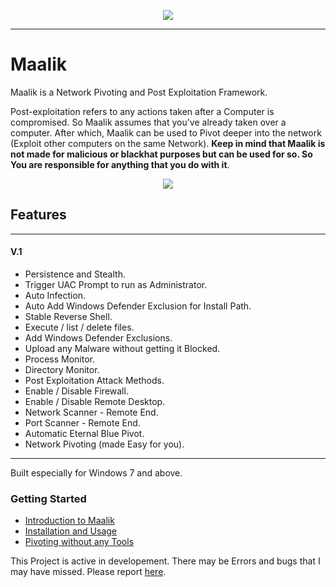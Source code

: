 <html>
  <p align="center">
  <img src="https://github.com/quantumcored/maalik/raw/master/maalik.png">
  </p>
</html>

---

# Maalik
Maalik is a Network Pivoting and Post Exploitation Framework.

Post-exploitation refers to any actions taken after a Computer is compromised.
So Maalik assumes that you've already taken over a computer. After which, Maalik can be used to Pivot deeper into the network (Exploit other computers on the same Network). **Keep in mind that Maalik is not made for malicious or blackhat purposes but can be used for so. So You are responsible for anything that you do with it**. 

<html>
  <p align="center">
  <img src="https://github.com/quantumcored/maalik/raw/master/maalikp.png">
  </p>
</html>


## Features
---
#### V.1
- Persistence and Stealth.
- Trigger UAC Prompt to run as Administrator.
- Auto Infection.
- Auto Add Windows Defender Exclusion for Install Path.
- Stable Reverse Shell.
- Execute / list / delete files.
- Add Windows Defender Exclusions.
- Upload any Malware without getting it Blocked.
- Process Monitor.
- Directory Monitor.
- Post Exploitation Attack Methods. 
- Enable / Disable Firewall.
- Enable / Disable Remote Desktop.
- Network Scanner - Remote End.
- Port Scanner - Remote End.
- Automatic Eternal Blue Pivot.
- Network Pivoting (made Easy for you).

---

Built especially for Windows 7 and above. 

### Getting Started
- [Introduction to Maalik](https://blog.quantumcored.com/?p=64)
- [Installation and Usage](https://blog.quantumcored.com/?p=77)
- [Pivoting without any Tools](https://blog.quantumcored.com/?p=52)

This Project is active in developement. There may be Errors and bugs that I may have missed. Please report [here](https://github.com/quantumcored/maalik/issues).
